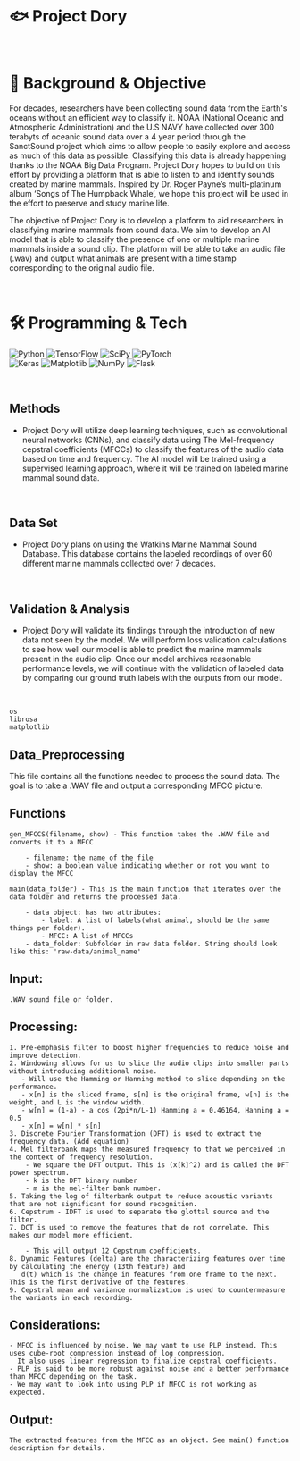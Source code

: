 # 🐟 Project Dory


<br>

# 🎯 Background & Objective
<p>
For decades, researchers have been collecting sound data from the Earth's oceans without an efficient way to classify it. 
NOAA (National Oceanic and Atmospheric Administration) and the U.S NAVY have collected over 300 terabyts of oceanic sound data over a 4 year period through the SanctSound project 
which aims to allow people to easily explore and access as much of this data as possible. Classifying this data is already happening thanks to the NOAA Big Data Program. 
Project Dory hopes to build on this effort by providing a platform that is able to listen to and identify sounds created by marine mammals. 
Inspired by Dr. Roger Payne’s multi-platinum album ‘Songs of The Humpback Whale’, we hope this project will be used in the effort to preserve and study marine life.
    
The objective of Project Dory is to develop a platform to aid researchers in classifying marine mammals from sound data. 
We aim to develop an AI model that is able to classify the presence of one or multiple marine mammals inside a sound clip. 
The platform will be able to take an audio file (.wav) and output what animals are present with a time stamp corresponding to the original audio file.
</p>
<br>

# 🛠️ Programming & Tech
![Python](https://img.shields.io/badge/python-3670A0?style=for-the-badge&logo=python&logoColor=ffdd54)
![TensorFlow](https://img.shields.io/badge/TensorFlow-%23FF6F00.svg?style=for-the-badge&logo=TensorFlow&logoColor=white)
![SciPy](https://img.shields.io/badge/SciPy-%230C55A5.svg?style=for-the-badge&logo=scipy&logoColor=%white)
![PyTorch](https://img.shields.io/badge/PyTorch-%23EE4C2C.svg?style=for-the-badge&logo=PyTorch&logoColor=white)
<br>
![Keras](https://img.shields.io/badge/Keras-%23D00000.svg?style=for-the-badge&logo=Keras&logoColor=white)
![Matplotlib](https://img.shields.io/badge/Matplotlib-%23ffffff.svg?style=for-the-badge&logo=Matplotlib&logoColor=black)
![NumPy](https://img.shields.io/badge/numpy-%23013243.svg?style=for-the-badge&logo=numpy&logoColor=white)
![Flask](https://img.shields.io/badge/flask-%23000.svg?style=for-the-badge&logo=flask&logoColor=white)

<br>

## Methods
- Project Dory will utilize deep learning techniques, such as convolutional neural networks (CNNs), and classify data using The Mel-frequency cepstral coefficients (MFCCs) to classify the features of the audio data based on time and frequency. 
The AI model will be trained using a supervised learning approach, where it will be trained on labeled marine mammal sound data.
<br>

## Data Set
- Project Dory plans on using the Watkins Marine Mammal Sound Database. 
This database contains the labeled recordings of over 60 different marine mammals collected over 7 decades.
<br>

## Validation & Analysis
- Project Dory will validate its findings through the introduction of new data not seen by the model. 
We will perform loss validation calculations to see how well our model is able to predict the marine mammals present in the audio clip. 
Once our model archives reasonable performance levels, we will continue with the validation of labeled data by comparing our ground truth labels with the outputs from our model.
<br>

    os
    librosa 
    matplotlib
    
## Data_Preprocessing

This file contains all the functions needed to process the sound data. The goal is to take a .WAV file and output a corresponding MFCC picture. 

## Functions
    
    gen_MFCCS(filename, show) - This function takes the .WAV file and converts it to a MFCC

        - filename: the name of the file
        - show: a boolean value indicating whether or not you want to display the MFCC

    main(data_folder) - This is the main function that iterates over the data folder and returns the processed data.

        - data object: has two attributes:
            - label: A list of labels(what animal, should be the same things per folder).
            - MFCC: A list of MFCCs
        - data_folder: Subfolder in raw data folder. String should look like this: 'raw-data/animal_name'

## Input: 
    .WAV sound file or folder. 

## Processing:
    1. Pre-emphasis filter to boost higher frequencies to reduce noise and improve detection.
    2. Windowing allows for us to slice the audio clips into smaller parts without introducing additional noise.
       - Will use the Hamming or Hanning method to slice depending on the performance.
       - x[n] is the sliced frame, s[n] is the original frame, w[n] is the weight, and L is the window width. 
       - w[n] = (1-a) - a cos (2pi*n/L-1) Hamming a = 0.46164, Hanning a = 0.5
       - x[n] = w[n] * s[n]
    3. Discrete Fourier Transformation (DFT) is used to extract the frequency data. (Add equation)
    4. Mel filterbank maps the measured frequency to that we perceived in the context of frequency resolution.
        - We square the DFT output. This is (x[k]^2) and is called the DFT power spectrum. 
        - k is the DFT binary number
        - m is the mel-filter bank number. 
    5. Taking the log of filterbank output to reduce acoustic variants that are not significant for sound recognition.
    6. Cepstrum - IDFT is used to separate the glottal source and the filter.
    7. DCT is used to remove the features that do not correlate. This makes our model more efficient. 
 
        - This will output 12 Cepstrum coefficients. 
    8. Dynamic Features (delta) are the characterizing features over time by calculating the energy (13th feature) and 
       d(t) which is the change in features from one frame to the next. This is the first derivative of the features.
    9. Cepstral mean and variance normalization is used to countermeasure the variants in each recording.
      

## Considerations: 
    - MFCC is influenced by noise. We may want to use PLP instead. This uses cube-root compression instead of log compression.
      It also uses linear regression to finalize cepstral coefficients. 
    - PLP is said to be more robust against noise and a better performance than MFCC depending on the task. 
    - We may want to look into using PLP if MFCC is not working as expected.


## Output:
    The extracted features from the MFCC as an object. See main() function description for details.
